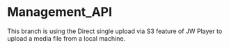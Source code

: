 # Management_API

This branch is using the Direct single upload via S3 feature of JW Player to upload a media file from a local machine.